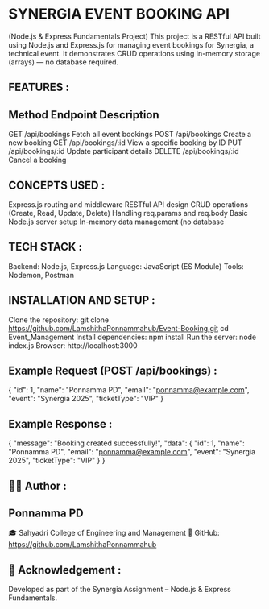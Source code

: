 # SYNERGIA EVENT BOOKING API #
(Node.js & Express Fundamentals Project)
This project is a RESTful API built using Node.js and Express.js for managing event bookings for Synergia, a technical event.
It demonstrates CRUD operations using in-memory storage (arrays) — no database required.

 ## FEATURES :
## Method	Endpoint	Description 
GET	/api/bookings	Fetch all event bookings
POST	/api/bookings	Create a new booking
GET	/api/bookings/:id	View a specific booking by ID
PUT	/api/bookings/:id	Update participant details
DELETE	/api/bookings/:id	Cancel a booking

## CONCEPTS USED :
Express.js routing and middleware
RESTful API design
CRUD operations (Create, Read, Update, Delete)
Handling req.params and req.body
Basic Node.js server setup
In-memory data management (no database

## TECH STACK :
Backend: Node.js, Express.js
Language: JavaScript (ES Module)
Tools: Nodemon, Postman

## INSTALLATION AND SETUP :

Clone the repository:   git clone https://github.com/LamshithaPonnammahub/Event-Booking.git
                        cd Event_Management
Install dependencies:   npm install
Run the server:         node index.js
Browser:                http://localhost:3000

## Example Request (POST /api/bookings) :
{
  "id": 1,
  "name": "Ponnamma PD",
  "email": "ponnamma@example.com",
  "event": "Synergia 2025",
  "ticketType": "VIP"
}

## Example Response :
{
  "message": "Booking created successfully!",
  "data": {
    "id": 1,
    "name": "Ponnamma PD",
    "email": "ponnamma@example.com",
    "event": "Synergia 2025",
    "ticketType": "VIP"
  }
}


## 🧑‍💻 Author :

## Ponnamma PD
🎓 Sahyadri College of Engineering and Management
🔗 GitHub: https://github.com/LamshithaPonnammahub


## 🌟 Acknowledgement :
Developed as part of the Synergia Assignment – Node.js & Express Fundamentals.
